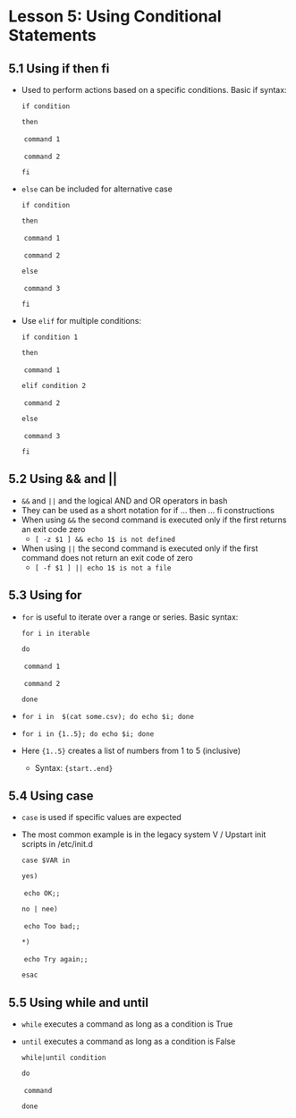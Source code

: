 # Lesson 5: Using Conditional Statements

## 5.1 Using if then fi

- Used to perform actions based on a specific conditions. Basic if syntax:

  `if condition`

  `then`

  ​		`command 1`

  ​		`command 2`

  `fi`

- `else` can be included for alternative case

  `if condition`

  `then`

  ​		`command 1`

  ​		`command 2`

  `else`

  ​		`command 3`

  `fi`

- Use `elif` for multiple conditions:

  `if condition 1`

  `then`

  ​		`command 1`

  `elif condition 2`

  ​		`command 2`

  `else`

  ​		`command 3`

  `fi`

## 5.2 Using && and ||

- `&&` and `||` and the logical AND and OR operators in bash
- They can be used as a short notation for if ... then ... fi constructions
- When using `&&` the second command is executed only if the first returns an exit code zero
  - `[ -z $1 ] && echo 1$ is not defined`
- When using `||` the second command is executed only if the first command does not return an exit code of zero
  - `[ -f $1 ] || echo 1$ is not a file`

## 5.3 Using for

- `for` is useful to iterate over a range or series. Basic syntax:

  `for i in iterable`

  `do`

  ​		`command 1`

  ​		`command 2`

  `done`

- `for i in  $(cat some.csv); do echo $i; done`

- `for i in {1..5}; do echo $i; done`

- Here `{1..5}` creates a list of numbers from 1 to 5 (inclusive)

  - Syntax: `{start..end}`

## 5.4 Using case

- `case` is used if specific values are expected

- The most common example is in the legacy system V / Upstart init scripts in /etc/init.d

  `case $VAR in`
  
  `yes)`
  
  ​		`echo OK;;`
  
  `no | nee)`
  
  ​		`echo Too bad;;`
  
  `*)`
  
  ​		`echo Try again;;`
  
  `esac` 

## 5.5 Using while and until

- `while` executes a command as long as a condition is True

- `until` executes a command as long as a condition is False

  `while|until condition`

  `do`

  ​		`command`

  `done`

  